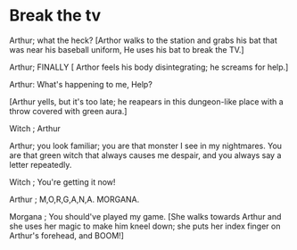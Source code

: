 # Break the tv
Arthur; what the heck?
[Arthor walks to the station and grabs his bat that was near his baseball uniform, He uses his bat to break the TV.]


Arthur; FINALLY
[ Arthor feels his body disintegrating; he screams for help.]


Arthur: What's happening to me, Help?


[Arthur yells, but it's too late; he reapears in this dungeon-like place with a throw covered with green aura.]


Witch ; Arthur


Arthur; you look familiar; you are that monster I see in my nightmares.
You are that green witch that always causes me despair, and you always say a letter repeatedly.


Witch ; You're getting it now!


Arthur ; M,O,R,G,A,N,A. MORGANA.


Morgana ; You should've played my game.
[She walks towards Arthur and she uses her magic to make him kneel down; she puts her index finger on Arthur's forehead, and BOOM!]
